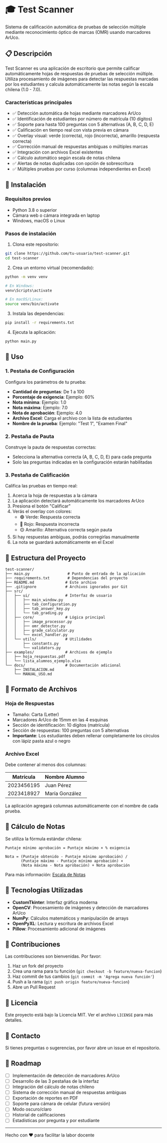 # 🎓 Test Scanner

Sistema de calificación automática de pruebas de selección múltiple mediante reconocimiento óptico de marcas (OMR) usando marcadores ArUco.

## 📋 Descripción

Test Scanner es una aplicación de escritorio que permite calificar automáticamente hojas de respuestas de pruebas de selección múltiple. Utiliza procesamiento de imágenes para detectar las respuestas marcadas por los estudiantes y calcula automáticamente las notas según la escala chilena (1.0 - 7.0).

### Características principales

- ✅ Detección automática de hojas mediante marcadores ArUco
- ✅ Identificación de estudiantes por número de matrícula (10 dígitos)
- ✅ Soporte para hasta 100 preguntas con 5 alternativas (A, B, C, D, E)
- ✅ Calificación en tiempo real con vista previa en cámara
- ✅ Overlay visual: verde (correcta), rojo (incorrecta), amarillo (respuesta correcta)
- ✅ Corrección manual de respuestas ambiguas o múltiples marcas
- ✅ Integración con archivos Excel existentes
- ✅ Cálculo automático según escala de notas chilena
- ✅ Alertas de notas duplicadas con opción de sobrescritura
- ✅ Múltiples pruebas por curso (columnas independientes en Excel)

## 🚀 Instalación

### Requisitos previos

- Python 3.8 o superior
- Cámara web o cámara integrada en laptop
- Windows, macOS o Linux

### Pasos de instalación

1. Clona este repositorio:
```bash
git clone https://github.com/tu-usuario/test-scanner.git
cd test-scanner
```

2. Crea un entorno virtual (recomendado):
```bash
python -m venv venv

# En Windows:
venv\Scripts\activate

# En macOS/Linux:
source venv/bin/activate
```

3. Instala las dependencias:
```bash
pip install -r requirements.txt
```

4. Ejecuta la aplicación:
```bash
python main.py
```

## 📖 Uso

### 1. Pestaña de Configuración

Configura los parámetros de tu prueba:

- **Cantidad de preguntas**: De 1 a 100
- **Porcentaje de exigencia**: Ejemplo: 60%
- **Nota mínima**: Ejemplo: 1.0
- **Nota máxima**: Ejemplo: 7.0
- **Nota de aprobación**: Ejemplo: 4.0
- **Archivo Excel**: Carga el archivo con la lista de estudiantes
- **Nombre de la prueba**: Ejemplo: "Test 1", "Examen Final"

### 2. Pestaña de Pauta

Construye la pauta de respuestas correctas:

- Selecciona la alternativa correcta (A, B, C, D, E) para cada pregunta
- Solo las preguntas indicadas en la configuración estarán habilitadas

### 3. Pestaña de Calificación

Califica las pruebas en tiempo real:

1. Acerca la hoja de respuestas a la cámara
2. La aplicación detectará automáticamente los marcadores ArUco
3. Presiona el botón "Calificar"
4. Verás el overlay con colores:
   - 🟢 Verde: Respuesta correcta
   - 🔴 Rojo: Respuesta incorrecta
   - 🟡 Amarillo: Alternativa correcta según pauta
5. Si hay respuestas ambiguas, podrás corregirlas manualmente
6. La nota se guardará automáticamente en el Excel

## 📁 Estructura del Proyecto

```
test-scanner/
├── main.py                 # Punto de entrada de la aplicación
├── requirements.txt        # Dependencias del proyecto
├── README.md              # Este archivo
├── .gitignore             # Archivos ignorados por Git
├── src/
│   ├── ui/                # Interfaz de usuario
│   │   ├── main_window.py
│   │   ├── tab_configuration.py
│   │   ├── tab_answer_key.py
│   │   └── tab_grading.py
│   ├── core/              # Lógica principal
│   │   ├── image_processor.py
│   │   ├── omr_detector.py
│   │   ├── grade_calculator.py
│   │   └── excel_handler.py
│   └── utils/             # Utilidades
│       ├── constants.py
│       └── validators.py
├── examples/              # Archivos de ejemplo
│   ├── hoja_respuestas.pdf
│   └── lista_alumnos_ejemplo.xlsx
└── docs/                  # Documentación adicional
    ├── INSTALACION.md
    └── MANUAL_USO.md
```

## 📄 Formato de Archivos

### Hoja de Respuestas

- Tamaño: Carta (Letter)
- Marcadores ArUco de 15mm en las 4 esquinas
- Sección de identificación: 10 dígitos (matrícula)
- Sección de respuestas: 100 preguntas con 5 alternativas
- **Importante**: Los estudiantes deben rellenar completamente los círculos con lápiz pasta azul o negro

### Archivo Excel

Debe contener al menos dos columnas:

| Matrícula | Nombre Alumno |
|-----------|---------------|
| 2023456195 | Juan Pérez |
| 2023418927 | María González |

La aplicación agregará columnas automáticamente con el nombre de cada prueba.

## 🧮 Cálculo de Notas

Se utiliza la fórmula estándar chilena:

```
Puntaje mínimo aprobación = Puntaje máximo × % exigencia

Nota = (Puntaje obtenido - Puntaje mínimo aprobación) / 
       (Puntaje máximo - Puntaje mínimo aprobación) × 
       (Nota máxima - Nota aprobación) + Nota aprobación
```

Para más información: [Escala de Notas](https://escaladenotas.cl)

## 🔧 Tecnologías Utilizadas

- **CustomTkinter**: Interfaz gráfica moderna
- **OpenCV**: Procesamiento de imágenes y detección de marcadores ArUco
- **NumPy**: Cálculos matemáticos y manipulación de arrays
- **OpenPyXL**: Lectura y escritura de archivos Excel
- **Pillow**: Procesamiento adicional de imágenes

## 🤝 Contribuciones

Las contribuciones son bienvenidas. Por favor:

1. Haz un fork del proyecto
2. Crea una rama para tu función (`git checkout -b feature/nueva-funcion`)
3. Haz commit de tus cambios (`git commit -m 'Agrega nueva función'`)
4. Push a la rama (`git push origin feature/nueva-funcion`)
5. Abre un Pull Request

## 📝 Licencia

Este proyecto está bajo la Licencia MIT. Ver el archivo `LICENSE` para más detalles.

## 📧 Contacto

Si tienes preguntas o sugerencias, por favor abre un issue en el repositorio.

## 🎯 Roadmap

- [ ] Implementación de detección de marcadores ArUco
- [ ] Desarrollo de las 3 pestañas de la interfaz
- [ ] Integración del cálculo de notas chileno
- [ ] Sistema de corrección manual de respuestas ambiguas
- [ ] Exportación de reportes en PDF
- [ ] Soporte para cámara de celular (futura versión)
- [ ] Modo oscuro/claro
- [ ] Historial de calificaciones
- [ ] Estadísticas por pregunta y por estudiante

---

Hecho con ❤️ para facilitar la labor docente